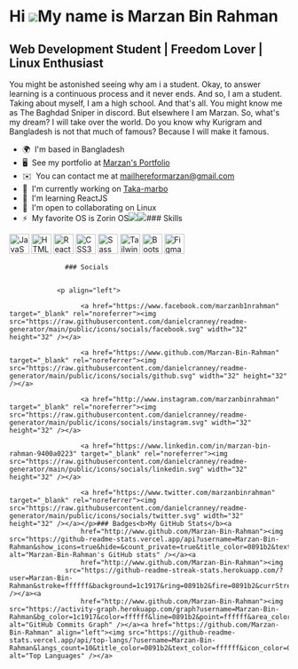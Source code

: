 Hi ![](https://user-images.githubusercontent.com/18350557/176309783-0785949b-9127-417c-8b55-ab5a4333674e.gif)My name is Marzan Bin Rahman
=========================================================================================================================================

Web Development Student | Freedom Lover | Linux Enthusiast
----------------------------------------------------------

You might be astonished seeing why am i a student. Okay, to answer learning is a continuous process and it never ends. And so, I am a student. Taking about myself, I am a high school. And that's all. You might know me as The Baghdad Sniper in discord. But elsewhere I am Marzan. So, what's my dream? I will take over the world. Do you know why Kurigram and Bangladesh is not that much of famous? Because I will make it famous.

*   🌍  I'm based in Bangladesh
*   🖥️  See my portfolio at [Marzan's Portfolio](http://marzan.me)
*   ✉️  You can contact me at [mailhereformarzan@gmail.com](mailto:mailhereformarzan@gmail.com)
*   🚀  I'm currently working on [Taka-marbo](http://taka-marbo)
*   🧠  I'm learning ReactJS
*   🤝  I'm open to collaborating on Linux
*   ⚡  My favorite OS is Zorin OS<a href="https://www.twitter.com/marzanbinrahman" target="_blank" rel="noreferrer"><img
                  src="https://img.shields.io/twitter/follow/marzanbinrahman?logo=twitter&style=for-the-badge&color=0891b2&labelColor=1c1917"
                /></a><a href="https://www.github.com/Marzan-Bin-Rahman" target="_blank" rel="noreferrer"><img
                  src="https://img.shields.io/github/followers/Marzan-Bin-Rahman?logo=github&style=for-the-badge&color=0891b2&labelColor=1c1917" /></a>### Skills 
<p align="left">
<a href="https://developer.mozilla.org/en-US/docs/Web/JavaScript" target="_blank" rel="noreferrer"><img src="https://raw.githubusercontent.com/danielcranney/readme-generator/main/public/icons/skills/javascript-colored.svg" width="36" height="36" alt="JavaScript" /></a>
<a href="https://developer.mozilla.org/en-US/docs/Glossary/HTML5" target="_blank" rel="noreferrer"><img src="https://raw.githubusercontent.com/danielcranney/readme-generator/main/public/icons/skills/html5-colored.svg" width="36" height="36" alt="HTML5" /></a>
<a href="https://reactjs.org/" target="_blank" rel="noreferrer"><img src="https://raw.githubusercontent.com/danielcranney/readme-generator/main/public/icons/skills/react-colored.svg" width="36" height="36" alt="React" /></a>
<a href="https://www.w3.org/TR/CSS/#css" target="_blank" rel="noreferrer"><img src="https://raw.githubusercontent.com/danielcranney/readme-generator/main/public/icons/skills/css3-colored.svg" width="36" height="36" alt="CSS3" /></a>
<a href="https://sass-lang.com/" target="_blank" rel="noreferrer"><img src="https://raw.githubusercontent.com/danielcranney/readme-generator/main/public/icons/skills/sass-colored.svg" width="36" height="36" alt="Sass" /></a>
<a href="https://tailwindcss.com/" target="_blank" rel="noreferrer"><img src="https://raw.githubusercontent.com/danielcranney/readme-generator/main/public/icons/skills/tailwindcss-colored.svg" width="36" height="36" alt="TailwindCSS" /></a>
<a href="https://getbootstrap.com/" target="_blank" rel="noreferrer"><img src="https://raw.githubusercontent.com/danielcranney/readme-generator/main/public/icons/skills/bootstrap-colored.svg" width="36" height="36" alt="Bootstrap" /></a>
<a href="https://www.figma.com/" target="_blank" rel="noreferrer"><img src="https://raw.githubusercontent.com/danielcranney/readme-generator/main/public/icons/skills/figma-colored.svg" width="36" height="36" alt="Figma" /></a>
</p>
                    
                  ### Socials
                  
                  
                <p align="left">
                          
                      <a href="https://www.facebook.com/marzanb1nrahman" target="_blank" rel="noreferrer"><img src="https://raw.githubusercontent.com/danielcranney/readme-generator/main/public/icons/socials/facebook.svg" width="32" height="32" /></a>
                          
                      <a href="https://www.github.com/Marzan-Bin-Rahman" target="_blank" rel="noreferrer"><img src="https://raw.githubusercontent.com/danielcranney/readme-generator/main/public/icons/socials/github.svg" width="32" height="32" /></a>
                          
                      <a href="http://www.instagram.com/marzanbinrahman" target="_blank" rel="noreferrer"><img src="https://raw.githubusercontent.com/danielcranney/readme-generator/main/public/icons/socials/instagram.svg" width="32" height="32" /></a>
                          
                      <a href="https://www.linkedin.com/in/marzan-bin-rahman-9400a0223" target="_blank" rel="noreferrer"><img src="https://raw.githubusercontent.com/danielcranney/readme-generator/main/public/icons/socials/linkedin.svg" width="32" height="32" /></a>
                          
                      <a href="https://www.twitter.com/marzanbinrahman" target="_blank" rel="noreferrer"><img src="https://raw.githubusercontent.com/danielcranney/readme-generator/main/public/icons/socials/twitter.svg" width="32" height="32" /></a></p>### Badges<b>My GitHub Stats</b><a
                      href="http://www.github.com/Marzan-Bin-Rahman"><img src="https://github-readme-stats.vercel.app/api?username=Marzan-Bin-Rahman&show_icons=true&hide=&count_private=true&title_color=0891b2&text_color=ffffff&icon_color=0891b2&bg_color=1c1917&hide_border=true&show_icons=true" alt="Marzan-Bin-Rahman's GitHub stats" /></a><a
                      href="http://www.github.com/Marzan-Bin-Rahman"><img
                  src="https://github-readme-streak-stats.herokuapp.com/?user=Marzan-Bin-Rahman&stroke=ffffff&background=1c1917&ring=0891b2&fire=0891b2&currStreakNum=ffffff&currStreakLabel=0891b2&sideNums=ffffff&sideLabels=ffffff&dates=ffffff&hide_border=true" /></a><a
                      href="http://www.github.com/Marzan-Bin-Rahman"><img src="https://activity-graph.herokuapp.com/graph?username=Marzan-Bin-Rahman&bg_color=1c1917&color=ffffff&line=0891b2&point=ffffff&area_color=1c1917&area=true&hide_border=true&custom_title=GitHub%20Commits%20Graph" alt="GitHub Commits Graph" /></a><a href="https://github.com/Marzan-Bin-Rahman" align="left"><img src="https://github-readme-stats.vercel.app/api/top-langs/?username=Marzan-Bin-Rahman&langs_count=10&title_color=0891b2&text_color=ffffff&icon_color=0891b2&bg_color=1c1917&hide_border=true&locale=en&custom_title=Top%20%Languages" alt="Top Languages" /></a>
